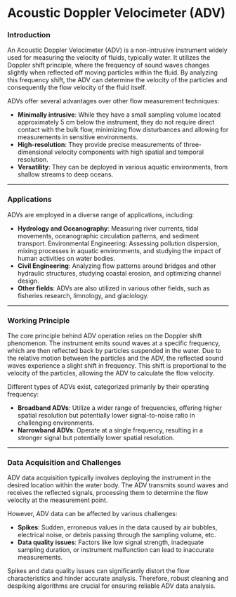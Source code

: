 # Acoustic Doppler Velocimeter (ADV)


### Introduction

An Acoustic Doppler Velocimeter (ADV) is a non-intrusive instrument widely used for measuring the velocity of fluids, typically water. It utilizes the Doppler shift principle, where the frequency of sound waves changes slightly when reflected off moving particles within the fluid. By analyzing this frequency shift, the ADV can determine the velocity of the particles and consequently the flow velocity of the fluid itself.

ADVs offer several advantages over other flow measurement techniques:

- **Minimally intrusive**: While they have a small sampling volume located approximately 5 cm below the instrument, they do not require direct contact with the bulk flow, minimizing flow disturbances and allowing for measurements in sensitive environments.
- **High-resolution**: They provide precise measurements of three-dimensional velocity components with high spatial and temporal resolution.
- **Versatility**: They can be deployed in various aquatic environments, from shallow streams to deep oceans.

***

### Applications

ADVs are employed in a diverse range of applications, including:

- **Hydrology and Oceanography**: Measuring river currents, tidal movements, oceanographic circulation patterns, and sediment transport.
Environmental Engineering: Assessing pollution dispersion, mixing processes in aquatic environments, and studying the impact of human activities on water bodies.
- **Civil Engineering**: Analyzing flow patterns around bridges and other hydraulic structures, studying coastal erosion, and optimizing channel design.
- **Other fields**: ADVs are also utilized in various other fields, such as fisheries research, limnology, and glaciology.

***

### Working Principle

The core principle behind ADV operation relies on the Doppler shift phenomenon. The instrument emits sound waves at a specific frequency, which are then reflected back by particles suspended in the water. Due to the relative motion between the particles and the ADV, the reflected sound waves experience a slight shift in frequency. This shift is proportional to the velocity of the particles, allowing the ADV to calculate the flow velocity.

Different types of ADVs exist, categorized primarily by their operating frequency:

- **Broadband ADVs**: Utilize a wider range of frequencies, offering higher spatial resolution but potentially lower signal-to-noise ratio in challenging environments.
- **Narrowband ADVs**: Operate at a single frequency, resulting in a stronger signal but potentially lower spatial resolution.

***

### Data Acquisition and Challenges

ADV data acquisition typically involves deploying the instrument in the desired location within the water body. The ADV transmits sound waves and receives the reflected signals, processing them to determine the flow velocity at the measurement point.

However, ADV data can be affected by various challenges:

- **Spikes**: Sudden, erroneous values in the data caused by air bubbles, electrical noise, or debris passing through the sampling volume, etc.
- **Data quality issues**: Factors like low signal strength, inadequate sampling duration, or instrument malfunction can lead to inaccurate measurements.

Spikes and data quality issues can significantly distort the flow characteristics and hinder accurate analysis. Therefore, robust cleaning and despiking algorithms are crucial for ensuring reliable ADV data analysis.
